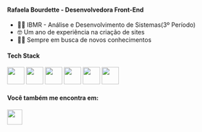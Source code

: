 <h4>Rafaela Bourdette - Desenvolvedora Front-End</h2>

- 👩‍💻 IBMR - Análise e Desenvolvimento de Sistemas(3º Período)
- 🤓 Um ano de experiência na criação de sites
- 🕵️‍♀️ Sempre em busca de novos conhecimentos 

#### Tech Stack

<div>
   <img width="40" src="https://cdn.jsdelivr.net/gh/devicons/devicon/icons/html5/html5-plain-wordmark.svg" />
   <img width="40"  src="https://cdn.jsdelivr.net/gh/devicons/devicon/icons/css3/css3-plain-wordmark.svg" />
   <img width="40" src="https://cdn.jsdelivr.net/gh/devicons/devicon/icons/javascript/javascript-original.svg" />
   <img width="40" src="https://cdn.jsdelivr.net/gh/devicons/devicon/icons/react/react-original-wordmark.svg" />          
   <img width="40" src="https://cdn.jsdelivr.net/gh/devicons/devicon/icons/flutter/flutter-original.svg" />
   <img width="40" src="https://cdn.jsdelivr.net/gh/devicons/devicon@latest/icons/tailwindcss/tailwindcss-original.svg" />          
</div>

#### Você também me encontra em:
<a href="https://www.linkedin.com/in/rafaela-bourdette-1b26a926a/?originalSubdomain=br"> <img width="35" src="https://cdn.jsdelivr.net/gh/devicons/devicon/icons/linkedin/linkedin-original.svg" /></a>
